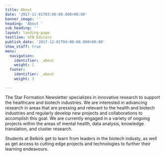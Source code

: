 ```yaml
---
title: About
date: '2017-11-01T03:00:00.000+00:00'
banner_image: ''
heading: 'About '
sub_heading: ''
layout: landing-page
textline: SFN Editors
publish_date: '2017-12-01T04:00:00.000+00:00'
show_staff: true
menu:
  navigation:
    identifier: _about
    weight: 1
  footer:
    identifier: _about
    weight: 3

---
```

The Star Formation Newsletter specializes in innovative research to support the healthcare and biotech industries. We are interested in advancing research in areas that are pressing and relevant to the health and biotech industries and regularly develop new projects and collaborations to accomplish this goal. We are currently engaged in a variety of ongoing projects within the areas of mental health, data analysis, knowledge translation, and cluster research.

Students at Belkirk get to learn from leaders in the biotech industy, as well as get access to cutting edge projects and technologies to further their learning endeavours.